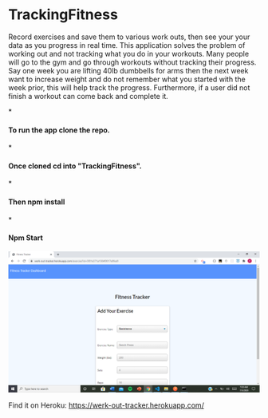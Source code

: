 # TrackingFitness
Record exercises and save them to various work outs, then see your your data as you progress in real time. 
This application solves the problem of working out and not tracking what you do in your workouts. Many people
will go to the gym and go through workouts without tracking their progress. Say one week you are lifting 40lb
dumbbells for arms then the next week want to increase weight and do not remember what you started with the
week prior, this will help track the progress. Furthermore, if a user did not finish a workout can come back
and complete it. 

*<h4>To run the app clone the repo.</h4>
*<h4>Once cloned cd into "TrackingFitness".</h4>
*<h4>Then npm install</h4>
*<h4>Npm Start</h4>

![Sample](https://github.com/philipipara/Store-App/blob/master/client/src/user/sample.png)




Find it on Heroku: https://werk-out-tracker.herokuapp.com/ 

